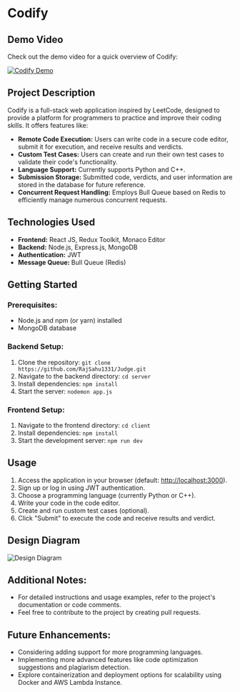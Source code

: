# Codify

## Demo Video

Check out the demo video for a quick overview of Codify:

[![Codify Demo](https://img.youtube.com/vi/_M8xU1QuxWE/0.jpg)](https://youtu.be/_M8xU1QuxWE)

## Project Description

Codify is a full-stack web application inspired by LeetCode, designed to provide a platform for programmers to practice and improve their coding skills. It offers features like:

- **Remote Code Execution:** Users can write code in a secure code editor, submit it for execution, and receive results and verdicts.
- **Custom Test Cases:** Users can create and run their own test cases to validate their code's functionality.
- **Language Support:** Currently supports Python and C++.
- **Submission Storage:** Submitted code, verdicts, and user information are stored in the database for future reference.
- **Concurrent Request Handling:** Employs Bull Queue based on Redis to efficiently manage numerous concurrent requests.

## Technologies Used

- **Frontend:** React JS, Redux Toolkit, Monaco Editor
- **Backend:** Node.js, Express.js, MongoDB
- **Authentication:** JWT
- **Message Queue:** Bull Queue (Redis)

## Getting Started

### Prerequisites:

- Node.js and npm (or yarn) installed
- MongoDB database

### Backend Setup:

1. Clone the repository: `git clone https://github.com/RajSahu1331/Judge.git`
2. Navigate to the backend directory: `cd server`
3. Install dependencies: `npm install`
4. Start the server: `nodemon app.js`

### Frontend Setup:

1. Navigate to the frontend directory: `cd client`
2. Install dependencies: `npm install`
3. Start the development server: `npm run dev`

## Usage

1. Access the application in your browser (default: [http://localhost:3000](http://localhost:3000)).
2. Sign up or log in using JWT authentication.
3. Choose a programming language (currently Python or C++).
4. Write your code in the code editor.
5. Create and run custom test cases (optional).
6. Click "Submit" to execute the code and receive results and verdict.

## Design Diagram

![Design Diagram](https://www.mermaidchart.com/raw/122aafa2-2ed7-4c53-8c04-fce4dd954707?theme=dark&version=v0.1&format=svg)

## Additional Notes:

- For detailed instructions and usage examples, refer to the project's documentation or code comments.
- Feel free to contribute to the project by creating pull requests.

## Future Enhancements:

- Considering adding support for more programming languages.
- Implementing more advanced features like code optimization suggestions and plagiarism detection.
- Explore containerization and deployment options for scalability using Docker and AWS Lambda Instance.
